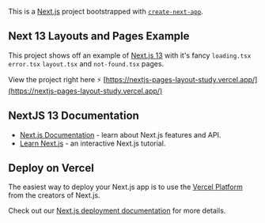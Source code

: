 This is a [Next.js](https://nextjs.org/) project bootstrapped with [`create-next-app`](https://github.com/vercel/next.js/tree/canary/packages/create-next-app).

## Next 13 Layouts and Pages Example

This project shows off an example of [Next.js 13](https://nextjs.org/) with it's fancy `loading.tsx` `error.tsx` `layout.tsx` and `not-found.tsx` pages.

View the project right here ⚡ [https://nextjs-pages-layout-study.vercel.app/](https://nextjs-pages-layout-study.vercel.app/)

## NextJS 13 Documentation

- [Next.js Documentation](https://nextjs.org/docs) - learn about Next.js features and API.
- [Learn Next.js](https://nextjs.org/learn) - an interactive Next.js tutorial.

## Deploy on Vercel

The easiest way to deploy your Next.js app is to use the [Vercel Platform](https://vercel.com/new?utm_medium=default-template&filter=next.js&utm_source=create-next-app&utm_campaign=create-next-app-readme) from the creators of Next.js.

Check out our [Next.js deployment documentation](https://nextjs.org/docs/deployment) for more details.
